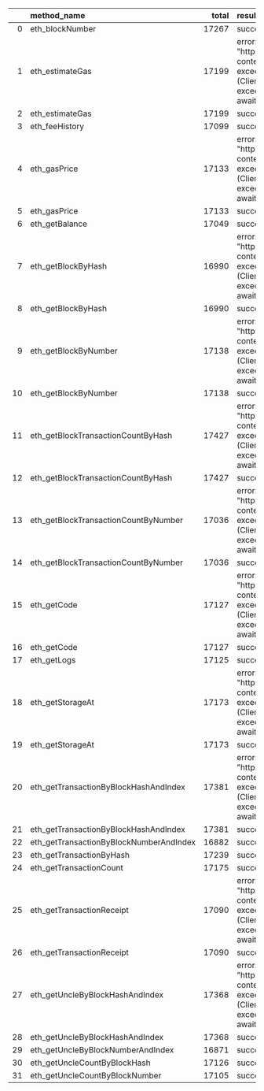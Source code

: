 |    | method_name                             |   total | result                                                                                                          |   count |   percentage |
|---:|:----------------------------------------|--------:|:----------------------------------------------------------------------------------------------------------------|--------:|-------------:|
|  0 | eth_blockNumber                         |   17267 | success                                                                                                         |   17267 |  1           |
|  1 | eth_estimateGas                         |   17199 | error: Post "http://localhost:8545": context deadline exceeded (Client.Timeout exceeded while awaiting headers) |       1 |  5.81429e-05 |
|  2 | eth_estimateGas                         |   17199 | success                                                                                                         |   17198 |  0.999942    |
|  3 | eth_feeHistory                          |   17099 | success                                                                                                         |   17099 |  1           |
|  4 | eth_gasPrice                            |   17133 | error: Post "http://localhost:8545": context deadline exceeded (Client.Timeout exceeded while awaiting headers) |       1 |  5.83669e-05 |
|  5 | eth_gasPrice                            |   17133 | success                                                                                                         |   17132 |  0.999942    |
|  6 | eth_getBalance                          |   17049 | success                                                                                                         |   17049 |  1           |
|  7 | eth_getBlockByHash                      |   16990 | error: Post "http://localhost:8545": context deadline exceeded (Client.Timeout exceeded while awaiting headers) |       1 |  5.88582e-05 |
|  8 | eth_getBlockByHash                      |   16990 | success                                                                                                         |   16989 |  0.999941    |
|  9 | eth_getBlockByNumber                    |   17138 | error: Post "http://localhost:8545": context deadline exceeded (Client.Timeout exceeded while awaiting headers) |       1 |  5.83499e-05 |
| 10 | eth_getBlockByNumber                    |   17138 | success                                                                                                         |   17137 |  0.999942    |
| 11 | eth_getBlockTransactionCountByHash      |   17427 | error: Post "http://localhost:8545": context deadline exceeded (Client.Timeout exceeded while awaiting headers) |       1 |  5.73822e-05 |
| 12 | eth_getBlockTransactionCountByHash      |   17427 | success                                                                                                         |   17426 |  0.999943    |
| 13 | eth_getBlockTransactionCountByNumber    |   17036 | error: Post "http://localhost:8545": context deadline exceeded (Client.Timeout exceeded while awaiting headers) |       2 |  0.000117398 |
| 14 | eth_getBlockTransactionCountByNumber    |   17036 | success                                                                                                         |   17034 |  0.999883    |
| 15 | eth_getCode                             |   17127 | error: Post "http://localhost:8545": context deadline exceeded (Client.Timeout exceeded while awaiting headers) |       6 |  0.000350324 |
| 16 | eth_getCode                             |   17127 | success                                                                                                         |   17121 |  0.99965     |
| 17 | eth_getLogs                             |   17125 | success                                                                                                         |   17125 |  1           |
| 18 | eth_getStorageAt                        |   17173 | error: Post "http://localhost:8545": context deadline exceeded (Client.Timeout exceeded while awaiting headers) |       1 |  5.82309e-05 |
| 19 | eth_getStorageAt                        |   17173 | success                                                                                                         |   17172 |  0.999942    |
| 20 | eth_getTransactionByBlockHashAndIndex   |   17381 | error: Post "http://localhost:8545": context deadline exceeded (Client.Timeout exceeded while awaiting headers) |       1 |  5.75341e-05 |
| 21 | eth_getTransactionByBlockHashAndIndex   |   17381 | success                                                                                                         |   17380 |  0.999942    |
| 22 | eth_getTransactionByBlockNumberAndIndex |   16882 | success                                                                                                         |   16882 |  1           |
| 23 | eth_getTransactionByHash                |   17239 | success                                                                                                         |   17239 |  1           |
| 24 | eth_getTransactionCount                 |   17175 | success                                                                                                         |   17175 |  1           |
| 25 | eth_getTransactionReceipt               |   17090 | error: Post "http://localhost:8545": context deadline exceeded (Client.Timeout exceeded while awaiting headers) |       3 |  0.000175541 |
| 26 | eth_getTransactionReceipt               |   17090 | success                                                                                                         |   17087 |  0.999824    |
| 27 | eth_getUncleByBlockHashAndIndex         |   17368 | error: Post "http://localhost:8545": context deadline exceeded (Client.Timeout exceeded while awaiting headers) |       1 |  5.75772e-05 |
| 28 | eth_getUncleByBlockHashAndIndex         |   17368 | success                                                                                                         |   17367 |  0.999942    |
| 29 | eth_getUncleByBlockNumberAndIndex       |   16871 | success                                                                                                         |   16871 |  1           |
| 30 | eth_getUncleCountByBlockHash            |   17126 | success                                                                                                         |   17126 |  1           |
| 31 | eth_getUncleCountByBlockNumber          |   17105 | success                                                                                                         |   17105 |  1           |